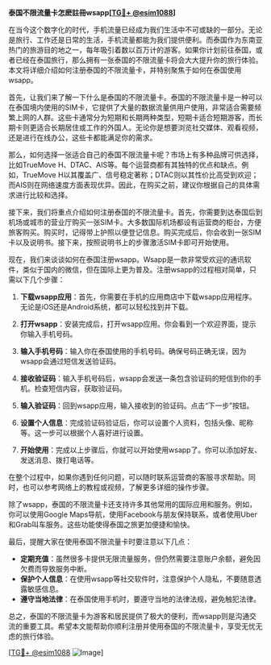 **泰国不限流量卡怎麽註冊wsapp[[TG💪+ @esim1088](https://t.me/s/esim1088)]**

在当今这个数字化的时代，手机流量已经成为我们生活中不可或缺的一部分。无论是旅行、工作还是日常的生活，手机流量都能为我们提供便利。而泰国作为东南亚热门的旅游目的地之一，每年吸引着数以百万计的游客。如果你计划前往泰国，或者已经在泰国旅行，那么拥有一张泰国的不限流量卡将会大大提升你的旅行体验。本文将详细介绍如何注册泰国的不限流量卡，并特别聚焦于如何在泰国使用wsapp。

首先，让我们来了解一下什么是泰国的不限流量卡。泰国的不限流量卡是一种可以在泰国境内使用的SIM卡，它提供了大量的数据流量供用户使用，非常适合需要频繁上网的人群。这些卡通常分为短期和长期两种类型，短期卡适合短期游客，而长期卡则更适合长期居住或工作的外国人。无论你是想要浏览社交媒体、观看视频，还是进行在线办公，这些卡都能满足你的需求。

那么，如何选择一张适合自己的泰国不限流量卡呢？市场上有多种品牌可供选择，比如TrueMove H、DTAC、AIS等。每个运营商都有其独特的优点和缺点。例如，TrueMove H以其覆盖广、信号稳定著称；DTAC则以其性价比高受到欢迎；而AIS则在网络速度方面表现优异。因此，在购买之前，建议你根据自己的具体需求进行比较和选择。

接下来，我们将重点介绍如何注册泰国的不限流量卡。首先，你需要到达泰国后到机场或城市的营业厅购买一张SIM卡。大多数国际机场都设有运营商的柜台，方便旅客购买。购买时，记得带上护照以便登记信息。购买完成后，你会收到一张SIM卡以及说明书。接下来，按照说明书上的步骤激活SIM卡即可开始使用。

现在，我们来谈谈如何在泰国注册wsapp。Wsapp是一款非常受欢迎的通讯软件，类似于国内的微信，但在国际上更为普及。注册wsapp的过程相对简单，只需以下几个步骤：

1. **下载wsapp应用**：首先，你需要在手机的应用商店中下载wsapp应用程序。无论是iOS还是Android系统，都可以轻松找到并下载。

2. **打开wsapp**：安装完成后，打开wsapp应用。你会看到一个欢迎界面，提示你输入手机号码。

3. **输入手机号码**：输入你在泰国使用的手机号码。确保号码正确无误，因为wsapp会通过短信发送验证码。

4. **接收验证码**：输入手机号码后，wsapp会发送一条包含验证码的短信到你的手机。检查短信内容，获取验证码。

5. **输入验证码**：回到wsapp应用，输入接收到的验证码。点击“下一步”按钮。

6. **设置个人信息**：完成验证码验证后，你可以设置个人资料，包括头像、昵称等。这一步可以根据个人喜好进行设置。

7. **开始使用**：完成以上步骤后，你就可以开始使用wsapp了。你可以添加好友、发送消息、拨打电话等。

在整个过程中，如果你遇到任何问题，可以随时联系运营商的客服寻求帮助。同时，也可以参考网络上的教程或视频，了解更多详细的操作步骤。

除了wsapp，泰国的不限流量卡还支持许多其他常用的国际应用和服务。例如，你可以使用Google Maps导航，使用Facebook与朋友保持联系，或者使用Uber和Grab叫车服务。这些功能使得泰国之旅更加便捷和愉快。

最后，提醒大家在使用泰国不限流量卡时要注意以下几点：

- **定期充值**：虽然很多卡提供无限流量服务，但仍然需要注意账户余额，避免因欠费而导致服务中断。
- **保护个人信息**：在使用wsapp等社交软件时，注意保护个人隐私，不要随意透露敏感信息。
- **遵守当地法律**：在泰国使用手机时，要遵守当地的法律法规，避免触犯法律。

总之，泰国的不限流量卡为游客和居民提供了极大的便利，而wsapp则是沟通交流的重要工具。希望本文能帮助你顺利注册并使用泰国的不限流量卡，享受无忧无虑的旅行体验。

[[TG💪+ @esim1088](https://t.me/s/esim1088) ![Image](https://i.postimg.cc/4NQfJmqS/Snipaste-2025-05-13-00-14-12.png)]